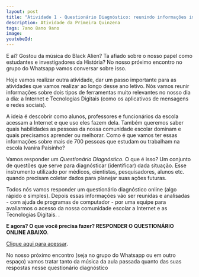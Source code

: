 ```yaml
---
layout: post
title: "Atividade 1 - Questionário Diagnóstico: reunindo informações importantes"
description: Atividade da Primeira Quinzena
tags: 7ano 8ano 9ano
image: 
youtubeId:
---
```


E aí? Gostou da música do Black Alien? Ta afiado sobre o nosso papel como estudantes e investigadores da História? No nosso próximo encontro no grupo do Whatsapp vamos conversar sobre isso.

Hoje vamos realizar outra atividade, dar um passo importante para as atividades que vamos realizar ao longo desse ano letivo. Nós vamos reunir informações sobre dois tipos de ferramentas muito relevantes no nosso dia a dia: a Internet e Tecnologias Digitais (como os aplicativos de mensagens e redes sociais).

A ideia é descobrir como alunos, professores e funcionários da escola acessam a Internet e que uso eles fazem dela. Também queremos saber quais habilidades as pessoas da nossa comunidade escolar dominam e quais precisamos aprender ou melhorar. Como é que vamos ter essas informações sobre mais de 700 pessoas que estudam ou trabalham na escola Ivanira Paisinho? 

Vamos responder um *Questionário Diagnóstico*. O que é isso? Um conjunto de questões que serve para diagnósticar (identificar) dada situação. Esse instrumento utilizado por médicos, cientistas, pesquisadores, alunos etc. quando precisam coletar dados para planejar suas ações futuras. 

Todos nós vamos responder um questionário diagnóstico online (algo rápido e simples). Depois essas informações vão ser reunidas e analisadas - com ajuda de programas de computador - por uma equipe para avaliarmos o acesso da nossa comunidade escolar a Internet e as Tecnologias Digitais. .


**E agora? O que você precisa fazer? RESPONDER O QUESTIONÁRIO ONLINE ABAIXO**.

[Clique aqui para acessar](https://forms.gle/FdHMrRgVrr1diidz9). 

No nosso próximo encontro (seja no grupo do Whatsapp ou em outro espaço) vamos tratar tanto da música da aula passada quanto das suas respostas nesse questionário diagnóstico

